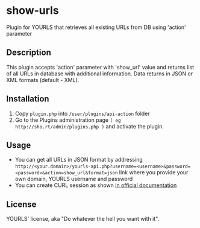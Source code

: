 # show-urls
Plugin for YOURLS that retrieves all existing URLs from DB using 'action' parameter

## Description
This plugin accepts 'action' parameter with 'show_url' value and returns list of all URLs in database with additional information. Data returns in JSON or XML formats (default - XML).

## Installation
1. Copy `plugin.php` into `/user/plugins/api-action` folder
1. Go to the Plugins administration page `( eg http://sho.rt/admin/plugins.php )` and activate the plugin.

## Usage
* You can get all URLs in JSON format by addressing `http://<your.domain>/yourls-api.php?username=<username>&password=<password>&action=show_url&format=json` link where you provide your own domain, YOURLS username and password
* You can create CURL session as shown [in official documentation](https://yourls.org/#API)

## License
YOURLS' license, aka "Do whatever the hell you want with it".
